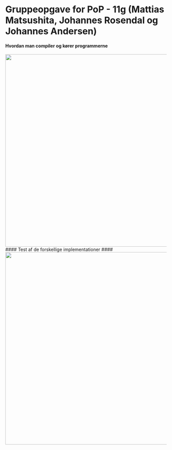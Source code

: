 # Gruppeopgave for PoP - 11g (Mattias Matsushita, Johannes Rosendal og Johannes Andersen)

#### Hvordan man compiler og kører programmerne ####
<img src="https://i.imgur.com/M5rsn25.gif" width="600">
#### Test af de forskellige implementationer ####
<img src="https://i.imgur.com/KmIR1Oi.gif" width="600">
